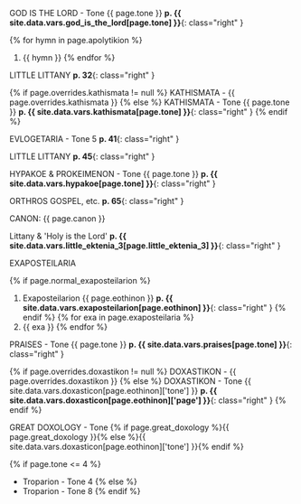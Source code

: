 GOD IS THE LORD - Tone {{ page.tone }} **p. {{ site.data.vars.god_is_the_lord[page.tone] }}**{: class="right" }

{% for hymn in page.apolytikion %}
1. {{ hymn }}
{% endfor %}

LITTLE LITTANY **p. 32**{: class="right" }

{% if page.overrides.kathismata != null %}
KATHISMATA - {{ page.overrides.kathismata }}
{% else %}
KATHISMATA - Tone {{ page.tone }} **p. {{ site.data.vars.kathismata[page.tone] }}**{: class="right" }
{% endif %}

EVLOGETARIA - Tone 5 **p. 41**{: class="right" }

LITTLE LITTANY **p. 45**{: class="right" }

HYPAKOE & PROKEIMENON - Tone {{ page.tone }} **p. {{ site.data.vars.hypakoe[page.tone] }}**{: class="right" }

ORTHROS GOSPEL, etc. **p. 65**{: class="right" }

CANON: {{ page.canon }}

Littany & 'Holy is the Lord' **p. {{ site.data.vars.little_ektenia_3[page.little_ektenia_3] }}**{: class="right" }

EXAPOSTEILARIA

{% if page.normal_exaposteilarion %}
1. Exaposteilarion {{ page.eothinon }} **p. {{ site.data.vars.exaposteilarion[page.eothinon] }}**{: class="right" }
{% endif %}
{% for exa in page.exaposteilaria %}
1. {{ exa }}
{% endfor %}

PRAISES - Tone {{ page.tone }} **p. {{ site.data.vars.praises[page.tone] }}**{: class="right" }

{% if page.overrides.doxastikon != null %}
DOXASTIKON - {{ page.overrides.doxastikon }}
{% else %}
DOXASTIKON - Tone {{ site.data.vars.doxasticon[page.eothinon]['tone'] }} **p. {{ site.data.vars.doxasticon[page.eothinon]['page'] }}**{: class="right" }
{% endif %}

GREAT DOXOLOGY - Tone {% if page.great_doxology %}{{ page.great_doxology }}{% else %}{{ site.data.vars.doxasticon[page.eothinon]['tone'] }}{% endif %}

{% if page.tone <= 4 %}
* Troparion - Tone 4
{% else %}
* Troparion - Tone 8
{% endif %}
